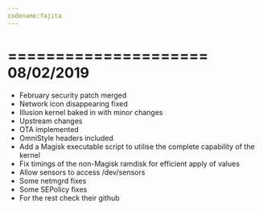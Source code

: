 ```yaml
---
codename:fajita
---
```

=====================
    08/02/2019
=====================
- February security patch merged
- Network icon disappearing fixed
- Illusion kernel baked in with minor changes 
- Upstream changes
- OTA implemented
- OmniStyle headers included
- Add a Magisk executable script to utilise the complete capability of the kernel
- Fix timings of the non-Magisk ramdisk for efficient apply of values
- Allow sensors to access /dev/sensors
- Some netmgrd fixes
- Some SEPolicy fixes
- For the rest check their github
